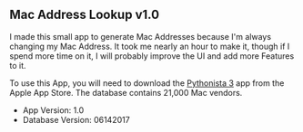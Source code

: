 ## Mac Address Lookup v1.0

I made this small app to generate Mac Addresses because I'm always changing my Mac Address. It took me nearly an hour to make it, though if I spend more time on it, I will probably improve the UI and add more Features to it.

To use this App, you will need to download the [Pythonista 3](https://itunes.apple.com/us/app/pythonista-3/id1085978097?mt=8 "Pythonista 3") app from the Apple App Store.
The database contains 21,000 Mac vendors. 


- App Version: 1.0
- Database Version: 06142017
